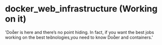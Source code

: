 # docker_web_infrastructure (Working on it)

'Doer is here and there’s no point hiding. In fact, if you want the best jobs working on the best tenologies,you need to know Doer and containers.'
